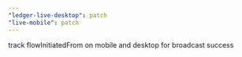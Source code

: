 ```yaml
---
"ledger-live-desktop": patch
"live-mobile": patch
---
```


track flowInitiatedFrom on mobile and desktop for broadcast success
